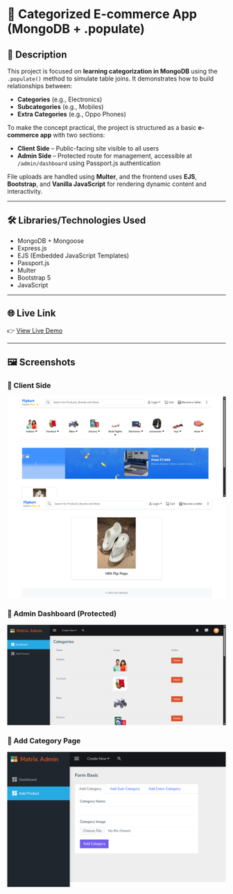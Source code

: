 # 🛒 Categorized E-commerce App (MongoDB + .populate)

## 📌 Description  
This project is focused on **learning categorization in MongoDB** using the `.populate()` method to simulate table joins. It demonstrates how to build relationships between:

- **Categories** (e.g., Electronics)
- **Subcategories** (e.g., Mobiles)
- **Extra Categories** (e.g., Oppo Phones)

To make the concept practical, the project is structured as a basic **e-commerce app** with two sections:

- **Client Side** – Public-facing site visible to all users
- **Admin Side** – Protected route for management, accessible at `/admin/dashboard` using Passport.js authentication

File uploads are handled using **Multer**, and the frontend uses **EJS**, **Bootstrap**, and **Vanilla JavaScript** for rendering dynamic content and interactivity.

---

## 🛠 Libraries/Technologies Used  
- MongoDB + Mongoose  
- Express.js  
- EJS (Embedded JavaScript Templates)  
- Passport.js  
- Multer  
- Bootstrap 5  
- JavaScript  

---

## 🌐 Live Link  
👉 [View Live Demo](https://your-live-link.com)

---

## 🖼️ Screenshots  

### 🔹 Client Side  
![Client Homepage](./screenshots/hompageecom.png)
![Client single page](./screenshots/singlepage.png)

### 🔹 Admin Dashboard (Protected)  
![Admin Dashboard](./screenshots/admin%20dashboard.png)

### 🔹 Add Category Page  
![Add Category](./screenshots/formcat.png)
